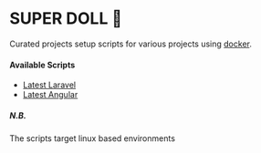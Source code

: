 # SUPER DOLL 🎎

Curated projects setup scripts for various projects using [docker](https://www.docker.com/).


#### Available Scripts

- [Latest Laravel](/laravel)
- [Latest Angular](/angular)



##### N.B.
The scripts target linux based environments
